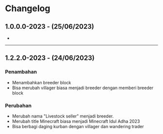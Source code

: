 # Changelog

## 1.0.0.0-2023 - (25/06/2023)
- 

---------------------------------------------------------------------------

## 1.2.2.0-2023 - (24/06/2023)

### Penambahan
- Menambahkan breeder block
- Bisa merubah villager biasa menjadi breeder dengan memberi breeder block

### Perubahan
- Merubah nama "Livestock seller" menjadi breeder.
- Merubah title Minecraft biasa menjadi Minecraft Idul Adha 2023
- Bisa berbagi daging kurban dengan villager dan wandering trader
